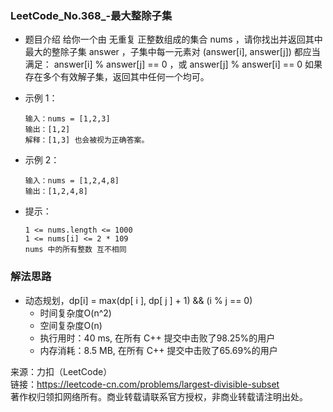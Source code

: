 ### LeetCode_No.368_-最大整除子集
* 题目介绍
      给你一个由 无重复 正整数组成的集合 nums ，请你找出并返回其中最大的整除子集 answer ，子集中每一元素对 (answer[i], answer[j]) 都应当满足：
      answer[i] % answer[j] == 0 ，或
      answer[j] % answer[i] == 0
      如果存在多个有效解子集，返回其中任何一个均可。
* 示例 1：

      输入：nums = [1,2,3]
      输出：[1,2]
      解释：[1,3] 也会被视为正确答案。
* 示例 2：

      输入：nums = [1,2,4,8]
      输出：[1,2,4,8]
* 提示：

      1 <= nums.length <= 1000
      1 <= nums[i] <= 2 * 109
      nums 中的所有整数 互不相同

### 解法思路
* 动态规划，dp[i] = max(dp[ i ], dp[ j ] + 1) && (i % j == 0)
  * 时间复杂度O(n^2)
  * 空间复杂度O(n)
  *	执行用时：40 ms, 在所有 C++ 提交中击败了98.25%的用户
  *	内存消耗：8.5 MB, 在所有 C++ 提交中击败了65.69%的用户

来源：力扣（LeetCode）\
链接：https://leetcode-cn.com/problems/largest-divisible-subset \
著作权归领扣网络所有。商业转载请联系官方授权，非商业转载请注明出处。
